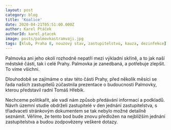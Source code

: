 ```yaml
---
layout: post
category: blog
title: 'Koalice'
date: 2020-04-21T05:51:00.000Z
author: Karel Ptáček
authorId: karel.ptacek
image: posts/palmovkastramvaji.jpg
tags: [klub, Praha 8, nouzový stav, zastupitelstvo, kauza, dezinfekce]
---
```


Palmovka ani jeho okolí rozhodně nepatří mezi výkladní skříně, a to jak naší městské části, tak i celé Prahy. Palmovka je zanedbaná, a potřebuje zlepšit. To víme všichni. 

Dlouhodobě se zajímáme o stav této části Prahy, před několik měsíci se řada našich zastupitelů zúčastnila prezentace o budoucnosti Palmovky, kterou představil radní Tomáš Hřebík. 

Nechceme politikařit, ale vadí nám způsob předávání informací a podkladů. Návrh územní studie obdrželi zastupitelé v den jednání zastupitelstva, s třiadvaceti stránkovým dokumentem se tak nebylo možné detailně seznámit. Věříme, že tento bod bude znovu předložen na nejbližším jednání zastupitelstva a budou zodpovězeny veškeré dotazy.

